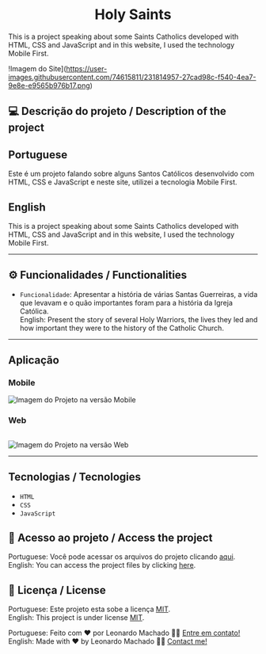 # <h1 align="center">Holy Saints</h1>
 This is a project speaking about some Saints Catholics developed with HTML, CSS and JavaScript and in this website, I used the technology Mobile First. 

!Imagem do Site](https://user-images.githubusercontent.com/74615811/231814957-27cad98c-f540-4ea7-9e8e-e9565b976b17.png)

## 💻 Descrição do projeto / Description of the project

<h2>Portuguese</h2> Este é um projeto falando sobre alguns Santos Católicos desenvolvido com HTML, CSS e JavaScript e neste site, utilizei a tecnologia Mobile First. <br>

<h2>English</h2> This is a project speaking about some Saints Catholics developed with HTML, CSS and JavaScript and in this website, I used the technology Mobile First. 

---

## ⚙️ Funcionalidades / Functionalities
- `Funcionalidade`: Apresentar a história de várias Santas Guerreiras, a vida que levavam e o quão importantes foram para a história da Igreja Católica. <br>
English: Present the story of several Holy Warriors, the lives they led and how important they were to the history of the Catholic Church.

---

## Aplicação

### Mobile

<p align="center">

![Imagem do Projeto na versão Mobile](https://user-images.githubusercontent.com/74615811/231815986-78a7d212-80e7-465e-b9fd-2402b395572f.png)

</p>

### Web

<p align="center" style="display: flex; align-items: flex-start; justify-content: center;">

![Imagem do Projeto na versão Web](https://user-images.githubusercontent.com/74615811/231815963-ed9d055b-d363-4ad8-95c8-4681275def52.png)
  
</p>

---

## Tecnologias / Tecnologies
- ``HTML``
- ``CSS``
- ``JavaScript``

## 📁 Acesso ao projeto / Access the project

Portuguese: Você pode acessar os arquivos do projeto clicando [aqui](https://github.com/LeonardoMancilha/Saints/find/main). <br>
English: You can access the project files by clicking [here](https://github.com/LeonardoMancilha/Saints/find/main).

## 📝 Licença / License

Portuguese: Este projeto esta sobe a licença [MIT](./LICENSE). <br>
English: This project is under license [MIT](./LICENSE).

Portuguese: Feito com ❤️ por Leonardo Machado 👋🏽 [Entre em contato!](https://www.linkedin.com/in/leonardommachado/) <br>
English: Made with ❤️ by Leonardo Machado 👋🏽 [Contact me!](https://www.linkedin.com/in/leonardommachado/)
